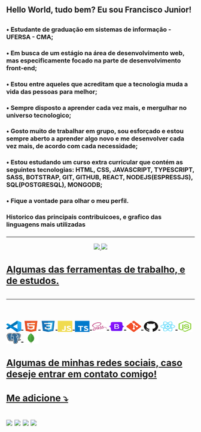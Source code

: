 <h2> Hello World, tudo bem? Eu sou Francisco Junior! <h2/>
<h3> • Estudante de graduação em sistemas de informação - UFERSA - CMA; <h3/>

<h3> • Em busca de um estágio na área de desenvolvimento web, mas especificamente focado na parte de desenvolvimento front-end; <h3/>

<h3> • Estou entre aqueles que acreditam que a tecnologia muda a vida das pessoas para melhor; <h3/>

<h3> • Sempre disposto a aprender cada vez mais, e mergulhar no universo tecnologico; <h3/>

<h3> • Gosto muito de trabalhar em grupo, sou esforçado e estou sempre aberto a aprender algo novo e me desenvolver cada vez mais, de acordo com cada necessidade; <h3/>

<h3> • Estou estudando um curso extra curricular que contém as seguintes tecnologias: HTML, CSS, JAVASCRIPT, TYPESCRIPT, SASS, BOTSTRAP, GIT, GITHUB, REACT, NODEJS(ESPRESSJS), SQL(POSTGRESQL), MONGODB; <h3/>

<h3> • Fique a vontade para olhar o meu perfil. <h3/>
<h3> Historico das principais contribuicoes, e grafico das linguagens mais utilizadas <h3/>
<hr/>
<div align="center">
  <a href="https://github.com/FranciiscoJunior">
  <img height="180em" src="https://github-readme-stats.vercel.app/api?username=FranciiscoJunior&show_icons=true&theme=nightowl&include_all_commits=true&count_private=true"/>
  <img height="180em" src="https://github-readme-stats.vercel.app/api/top-langs/?username=FranciiscoJunior&layout=compact&langs_count=7&theme=nightowl"/>  
</div>
<h2> Algumas das ferramentas de trabalho, e de estudos. <h2/>
<hr/>
<div style="display: inline_block"><br>
<img align="center" alt="junior-VSCODE" height="30" width="40" src="https://raw.githubusercontent.com/devicons/devicon/master/icons/vscode/vscode-original.svg">

  <img align="center" alt="junior-HTML" height="30" width="40" src="https://raw.githubusercontent.com/devicons/devicon/master/icons/html5/html5-original.svg">

  <img align="center" alt="junior-CSS" height="30" width="40" src="https://raw.githubusercontent.com/devicons/devicon/master/icons/css3/css3-original.svg">

  <img align="center" alt="junior-Js" height="30" width="40" src="https://raw.githubusercontent.com/devicons/devicon/master/icons/javascript/javascript-plain.svg">

  <img align="center" alt="junior-TYPESCRIPT" height="30" width="40" src="https://raw.githubusercontent.com/devicons/devicon/master/icons/typescript/typescript-original.svg">

  <img align="center" alt="junior-SASS" height="30" width="40" src="https://raw.githubusercontent.com/devicons/devicon/master/icons/sass/sass-original.svg">

  <img align="center" alt="junior-BOTSTRAP" height="30" width="40" src="https://raw.githubusercontent.com/devicons/devicon/master/icons/bootstrap/bootstrap-original.svg">

  <img align="center" alt="junior-GIT" height="30" width="40" src="https://raw.githubusercontent.com/devicons/devicon/master/icons/git/git-original.svg">

  <img align="center" alt="junior-GITHUB" height="30" width="40" src="https://raw.githubusercontent.com/devicons/devicon/master/icons/github/github-original.svg">

  <img align="center" alt="junior-React" height="30" width="40" src="https://raw.githubusercontent.com/devicons/devicon/master/icons/react/react-original.svg">

  <img align="center" alt="junior-ESPRESSJS" height="30" width="40" src="https://raw.githubusercontent.com/devicons/devicon/master/icons/nodejs/nodejs-original.svg">

  <img align="center" alt="junior-POSTEGRESQL" height="30" width="40" src="https://raw.githubusercontent.com/devicons/devicon/master/icons/postgresql/postgresql-original.svg">

<img align="center" alt="junior-MONGODB" height="30" width="40" src="https://raw.githubusercontent.com/devicons/devicon/master/icons/mongodb/mongodb-original.svg">
</div>
<h2> Algumas de minhas redes sociais, caso deseje entrar em contato comigo! <h2/>
<h2> Me adicione ⤵️<h2/>
<div> 
  <a href="https://www.instagram.com/junior_assis07/" target="_blank"><img src="https://img.shields.io/badge/-Instagram-%23E4405F?style=for-the-badge&logo=instagram&logoColor=white" target="_blank"></a>
  <a href = "mailto:franciscoamj1001@gmail.com@gmail.com"><img src="https://img.shields.io/badge/-Gmail-%23333?style=for-the-badge&logo=gmail&logoColor=white" target="_blank"></a>
  <a href="https://www.linkedin.com/in/francisco-junior-348a14209/" target="_blank"><img src="https://img.shields.io/badge/-LinkedIn-%230077B5?style=for-the-badge&logo=linkedin&logoColor=white" target="_blank"></a>
  <a href="https://www.youtube.com/@Junior_assis07" target="blank"><img src=" https://img.shields.io/badge/YouTube-FF0000?style=for-the-badge&logo=youtube&logoColor=white" target="blank"></a>
</div>